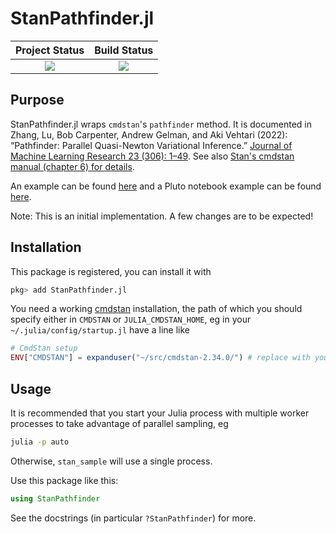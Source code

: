 # StanPathfinder.jl

| **Project Status**          |  **Build Status** |
|:---------------------------:|:-----------------:|
|![][project-status-img] | ![][CI-build] |

[docs-dev-img]: https://img.shields.io/badge/docs-dev-blue.svg
[docs-dev-url]: https://stanjulia.github.io/StanPathfinder.jl/latest

[docs-stable-img]: https://img.shields.io/badge/docs-stable-blue.svg
[docs-stable-url]: https://stanjulia.github.io/StanPathfinder.jl/stable

[CI-build]: https://github.com/stanjulia/StanPathfinder.jl/workflows/CI/badge.svg?branch=master

[issues-url]: https://github.com/stanjulia/StanPathfinder.jl/issues

[project-status-img]: https://img.shields.io/badge/lifecycle-stable-green.svg

## Purpose

StanPathfinder.jl wraps `cmdstan`'s `pathfinder` method. It is documented in Zhang, Lu, Bob Carpenter, Andrew Gelman, and Aki Vehtari (2022): “Pathfinder: Parallel Quasi-Newton Variational Inference.” [Journal of Machine Learning Research 23 (306): 1–49](http://jmlr.org/papers/v23/21-0889.html). See also [Stan's cmdstan manual (chapter 6) for details](https://mc-stan.org/docs/cmdstan-guide/pathfinder-intro.html).

An example can be found [here](https://github.com/StanJulia/StanPathfinder.jl/blob/master/examples/Bernoulli/bernoulli.jl) and a Pluto notebook example can be found [here](https://github.com/StanJulia/StanExampleNotebooks.jl/tree/main/notebooks/Pathfinder).

Note: This is an initial implementation. A few changes are to be expected!

## Installation

This package is registered, you can install it with

```julia
pkg> add StanPathfinder.jl
```

You need a working [cmdstan](https://mc-stan.org/users/interfaces/cmdstan.html) installation, the path of which you should specify either in `CMDSTAN` or `JULIA_CMDSTAN_HOME`, eg in your `~/.julia/config/startup.jl` have a line like
```julia
# CmdStan setup
ENV["CMDSTAN"] = expanduser("~/src/cmdstan-2.34.0/") # replace with your path
```

## Usage

It is recommended that you start your Julia process with multiple worker processes to take advantage of parallel sampling, eg

```sh
julia -p auto
```

Otherwise, `stan_sample` will use a single process.

Use this package like this:

```julia
using StanPathfinder
```

See the docstrings (in particular `?StanPathfinder`) for more.
